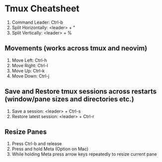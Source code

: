 # Tmux Cheatsheet

1. Command Leader: Ctrl-b
2. Split Horizontally: \<leader\> + "
3. Split Vertically: \<leader\> + %

## Movements (works across tmux and neovim)

1. Move Left: Ctrl-h
2. Move Right: Ctrl-l
3. Move Up: Ctrl-k
4. Move Down: Ctrl-j


## Save and Restore tmux sessions across restarts (window/pane sizes and directories etc.)

1. Save a session: \<leader\> + Ctrl-s
2. Restore latest session: \<leader\> + Ctrl-r


## Resize Panes

1. Press Ctrl-b and release
2. Press and hold Meta (Option on Mac)
3. While holding Meta press arrow keys repeatedly to resize current pane

